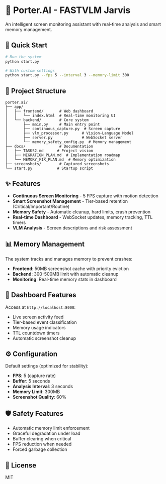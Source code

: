 # 🤖 Porter.AI - FASTVLM Jarvis

An intelligent screen monitoring assistant with real-time analysis and smart memory management.

## 🚀 Quick Start

```bash
# Run the system
python start.py

# With custom settings
python start.py --fps 5 --interval 3 --memory-limit 300
```

## 📁 Project Structure

```
porter.ai/
├── app/
│   ├── frontend/       # Web dashboard
│   │   └── index.html  # Real-time monitoring UI
│   └── backend/        # Core system
│       ├── main.py     # Main entry point
│       ├── continuous_capture.py  # Screen capture
│       ├── vlm_processor.py      # Vision-Language Model
│       ├── server.py             # WebSocket server
│       └── memory_safety_config.py  # Memory management
├── docs/               # Documentation
│   ├── TASKS2.md      # Project vision
│   ├── MIGRATION_PLAN.md  # Implementation roadmap
│   └── MEMORY_FIX_PLAN.md  # Memory optimization
├── screenshots/        # Captured screenshots
└── start.py           # Startup script
```

## ✨ Features

- **Continuous Screen Monitoring** - 5 FPS capture with motion detection
- **Smart Screenshot Management** - Tier-based retention (Critical/Important/Routine)
- **Memory Safety** - Automatic cleanup, hard limits, crash prevention
- **Real-time Dashboard** - WebSocket updates, memory tracking, TTL timers
- **VLM Analysis** - Screen descriptions and risk assessment

## 📊 Memory Management

The system tracks and manages memory to prevent crashes:
- **Frontend**: 50MB screenshot cache with priority eviction
- **Backend**: 300-500MB limit with automatic cleanup
- **Monitoring**: Real-time memory stats in dashboard

## 🎯 Dashboard Features

Access at `http://localhost:8000`:
- Live screen activity feed
- Tier-based event classification
- Memory usage indicators
- TTL countdown timers
- Automatic screenshot cleanup

## ⚙️ Configuration

Default settings (optimized for stability):
- **FPS**: 5 (capture rate)
- **Buffer**: 5 seconds
- **Analysis Interval**: 3 seconds
- **Memory Limit**: 300MB
- **Screenshot Quality**: 60%

## 🛡️ Safety Features

- Automatic memory limit enforcement
- Graceful degradation under load
- Buffer clearing when critical
- FPS reduction when needed
- Forced garbage collection

## 📝 License

MIT